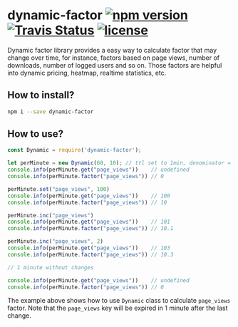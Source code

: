 # dynamic-factor [![npm version](https://img.shields.io/npm/v/dynamic-factor.svg?style=flat)](https://www.npmjs.com/package/dynamic-factor) <a href="https://travis-ci.org/greatjapa/dynamic-factor"><img alt="Travis Status" src="https://travis-ci.org/greatjapa/dynamic-factor.svg?branch=master"></a> [![license](https://img.shields.io/github/license/mashape/apistatus.svg?maxAge=2592000)](https://github.com/greatjapa/dynamic-factor/blob/master/LICENSE)

Dynamic factor library provides a easy way to calculate factor that may change over time, for instance, factors based on page views, number of downloads, number of logged users and so on. Those factors are helpful into dynamic pricing, heatmap, realtime statistics, etc.


## How to install?
```bash
npm i --save dynamic-factor
```

## How to use?

```javascript
const Dynamic = require('dynamic-factor');

let perMinute = new Dynamic(60, 10); // ttl set to 1min, denominator = 10
console.info(perMinute.get("page_views"))    // undefined
console.info(perMinute.factor("page_views")) // 0

perMinute.set("page_views", 100)
console.info(perMinute.get("page_views"))    // 100
console.info(perMinute.factor("page_views")) // 10

perMinute.inc("page_views")
console.info(perMinute.get("page_views"))    // 101
console.info(perMinute.factor("page_views")) // 10.1

perMinute.inc("page_views", 2)
console.info(perMinute.get("page_views"))    // 103
console.info(perMinute.factor("page_views")) // 10.3

// 1 minute without changes

console.info(perMinute.get("page_views"))    // undefined
console.info(perMinute.factor("page_views")) // 0
```

The example above shows how to use `Dynamic` class to calculate `page_views` factor. Note that the `page_views` key will be expired in 1 minute after the last change.  
